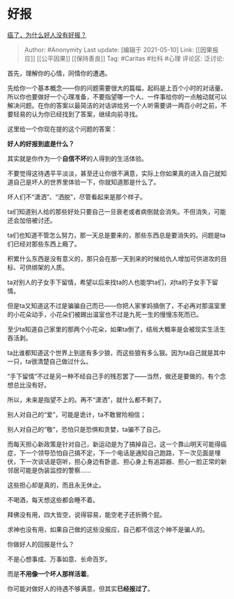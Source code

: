 # 好报
[癌了，为什么好人没有好报？](https://www.zhihu.com/question/450796168/answer/1878067470)

> Author: #Anonymity
> Last update: [编辑于 2021-05-10]
> Link: [[因果报应]] [[公平因果]] [[保持善良]]
> Tag: #Caritas #社科 #心理
> 评论区:
> 泛讨论:

首先，理解你的心情，同情你的遭遇。

先给你一个基本概念——你的问题需要很大的篇幅，起码是上百个小时的对话量。所以你也要做好一个心理准备，不要指望哪一个人、一件事给你的一点触动就可以解决问题。在你的答案以最简洁的对话讲给另一个人听需要讲一两百小时之前，不要轻易的认为你已经找到了答案，继续向前寻找。

这里给一个你现在提的这个问题的答案：

**好人的好报到底是什么？**

其实就是你作为一个**自信不坏**的人得到的生活体验。

不要觉得这待遇平平淡淡，甚至还让你很不满意，实际上你如果真的进入自己就知道自己是坏人的世界里体验一下，你就知道那是什么了。

坏人们不“潇洒”、“洒脱”，尽管看起来是那个样子。

ta们知道别人给的那些好处只要自己一旦衰老或者病倒就会消失。不但消失，可能还会加倍被讨还。

ta们也知道不管怎么努力，那一天总是要来的，那些东西总是要消失的。问题是ta们已经对那些东西上瘾了。

积累什么东西是没有意义的，那只会在那一天到来的时候给仇人增加可供进攻的目标、可供绑架的人质。

ta对别人的子女手下留情，希望以后来找ta的人也能学ta们，对ta的子女手下留情。

但是ta又知道这不过是骗骗自己而已——你把人家爹妈搞倒了，不必再对那温室里的小花朵动手，小花朵们被踢出温室也不过是九死一生的慢慢冻死而已。

至少ta知道自己家里的那两个小花朵，如果ta倒了，结局大概率是会被现实生活生吞活剥。

ta比谁都知道这个世界上到底有多少狼，而这些狼有多么狠。因为ta自己就是其中一只，ta很清楚自己做过什么。

“手下留情”不过是另一种不经自己手的残忍罢了——当然，做还是要做的，有个念想总比没有好。

所以，未来是指望不上的。再不“潇洒”，就什么都不剩了。

别人对自己的“爱”，可能是诡计，ta不敢冒险相信；

别人对自己的“敬”，恐怕只是恐惧和贪婪，ta骗不了自己。

而每天担心新政策是针对自己，新运动是为了搞掉自己，这一个靠山明天可能得癌症，下一个领导恐怕自己搞不定，下一个电话是通知自己跑路，下一次见面是埋伏，下一次谈话是窃听，担心身边有卧底、担心身上有追踪器、担心一脸正常的新邻居可能是伪装监控的警察……

这些担心却是真的，而且永无休止。

不喝酒，每天想这些都会睡不着。

拜佛没有用，四大皆空，说得容易，能空老子还折腾个屁。

求神也没有用，如果自己做的这些没报应，自己都不信这个神不是骗人的。

你做好人的回报是什么？

不是心想事成、万事如意、长命百岁。

而是**不用像一个坏人那样活着**。

你可能对做好人的待遇不够满意，但其实**已经报过了**。
